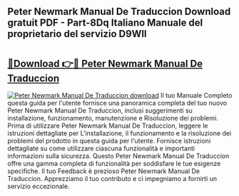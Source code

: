 ## Peter Newmark Manual De Traduccion Download gratuit PDF - Part-8Dq Italiano Manuale del proprietario del servizio D9WIl

# <h2><a href="http://dfg59d2.blite.top/?on=Peter+Newmark+Manual+De+Traduccion">🔗Download 👉🔴 Peter Newmark Manual De Traduccion</a></h2>

[![Peter Newmark Manual De Traduccion download](https://i.imgur.com/lujVjoI.png)](http://dfg59d2.blite.top/?on=Peter+Newmark+Manual+De+Traduccion)
Il tuo Manuale Completo questa guida per l'utente fornisce una panoramica completa del tuo nuovo Peter Newmark Manual De Traduccion, inclusi suggerimenti su installazione, funzionamento, manutenzione e Risoluzione dei problemi. Prima di utilizzare Peter Newmark Manual De Traduccion, leggere le istruzioni dettagliate per L'installazione, il funzionamento e la risoluzione dei problemi del prodotto in questa guida per l'utente. Fornisce istruzioni dettagliate su come utilizzare ciascuna funzionalità e importanti informazioni sulla sicurezza. Questo Peter Newmark Manual De Traduccion offre una gamma completa di funzionalità per soddisfare le tue esigenze specifiche. Il tuo Feedback è prezioso Peter Newmark Manual De Traduccion. Apprezziamo il tuo contributo e ci impegniamo a fornirti un servizio eccezionale.
